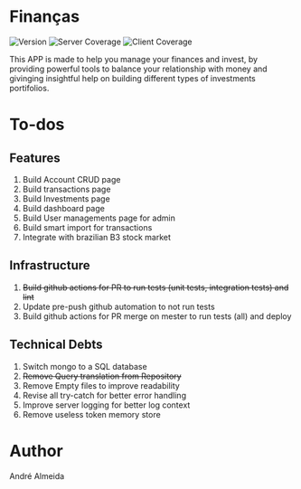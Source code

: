 # Finanças
![Version](https://img.shields.io/badge/version-1.0.1-brightgreen.svg)
![Server Coverage](https://img.shields.io/badge/server--coverage-100.00%25-brightgreen)
![Client Coverage](https://img.shields.io/badge/client--coverage-100%25-brightgreen)

This APP is made to help you manage your finances and invest, by providing powerful tools to balance your relationship with money and givinging insightful help on building different types of investments portifolios.

# To-dos
## Features
1. Build Account CRUD page
2. Build transactions page
3. Build Investments page
4. Build dashboard page
5. Build User managements page for admin
6. Build smart import for transactions
7. Integrate with brazilian B3 stock market

## Infrastructure
1. ~~Build github actions for PR to run tests (unit tests, integration tests) and lint~~
2. Update pre-push github automation to not run tests
3. Build github actions for PR merge on mester to run tests (all) and deploy

## Technical Debts
1. Switch mongo to a SQL database
2. ~~Remove Query translation from Repository~~
3. Remove Empty files to improve readability
4. Revise all try-catch for better error handling
5. Improve server logging for better log context
6. Remove useless token memory store

# Author
André Almeida